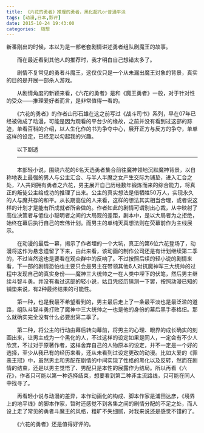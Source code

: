 ```yaml
---
title: 《六花的勇者》推理的勇者，黑化超凡or普通平淡
tags: [动漫,日本,影评]
date: 2015-10-24 19:43:00
categories:　随想
---
```


新番刚出的时候，本以为是一部老套剧情讲述勇者组队刷魔王的故事。 

　　而在最近看到其他人的推荐时，我才明白自己想错太多了。 

　　剧情不复常见的勇者斗魔王，这仅仅只是一个从未漏出魔王对象的背景，真实的目的是开展一部杀人游戏。 

　　从剧情角度的新颖来看，《六花的勇者》是和《魔王勇者》一般，对于针对性的受众——推理爱好者而言，是非常值得一看的。 

　　《六花的勇者》的作者山形石雄在这之前写过《战斗司书》系列，早在07年已经被做成了动漫，可能是因为观看的平台少的缘故，之前并没有看到过这部的踪迹，单看百科的介绍，以人生化作的书为争夺中心，展开正方与反方的争夺，单单这样的设定，已经足以勾起我的兴趣。 
<!--more-->
　　以下剧透 
　　—————————————————————————————————— 

　　本部轻小说，围绕六花的6名天选勇者集合前往魔神领地沉默魔神背景，以自称地表上最强的男人与公主汇合、与半人半魔之女产生交际为铺垫，进入汇合之处，7人共同拥有勇者之六花，男主展开自己历经数年锻炼而来的综合能力，将真正的叛徒公主给成功的推理了出来。公主的真实想法是借牺牲50万人，实现永久的人与魔共存的和平。从长期高位的人来看，这样的想法其实相当合理，或者说这样的计划才是能有所成就者所会做的。作者如此的剧情可谓别出心裁，从中映射了高位决策者与低位小聪明者之间的大局观的差距，剧本中，是以大局者为之拒绝，始终在幕后执行自己的宏伟计划。而男主的单纯天真想法则在荧幕前作为主线展示。 

　　在动漫的最后一幕，揭示了作者埋的一个大坑，真正的第6位六花登场了，动漫将这作为悬念遗留了下来，由此来看，该动画的制作公司还是有计划继续第二季的，不过当然这也是要看在观众群中的反响了。不过按照后续的轻小说的剧情来看，下一部的剧情恐怕也主要只会是男主在带领其他6人对抗魔神军三大统帅的过程中发现自己的真实身份——魔神三大统帅之一在人类中埋下的伏笔，然后男主继续斗智斗勇。并没有看过这部的轻小说，姑且凭经历猜测一下罢，按照动漫已知的铺垫来说，有2种最终结果的可能性。 

　　第一种，也是我最不希望看到的，男主最后走上了一条最平淡也是最泛滥的道路，组队斗智斗勇打败了魔神中三大统帅之一也是他的身份的幕后黑手泰格纽。那么就确实完全没有什么必要出第二季了。 

　　第二种，将公主的行动由幕后转向幕前，将男主的心理、眼界的成长确实的刻画出来，让男主成为一个黑化的人，不过这样的设定如果是同人，一定会有不少人欣赏，不过对于原著作者，这样舍弃自己的人物原本的设定，并不一定是一个好的选择，至少从我已有的经历来看，还从未看到过设定更改的动漫。比如大爱的《罪恶王冠》中，虽然男主和男配在剧情的中间实现了性格的黑化以及反转，然而在剧情的结束，还是以男主觉悟了、男配只是本性的展露作为结局。所以再看《六花》，作者只可能以第一种选择结束，想要看到第二种非主流路线，只可能在同人中找寻了。 

　　再看轻小说与动漫的差异，本作动画化的构成、脚本作家是浦田达彦，《境界上的地平线》的脚本作家，暂时还感觉不到各集之间的剧情分配的不足之处，而人设上走了常见的勇者斗魔王的风格，粗旷不失细腻，对我来说还是感觉不错的了。 

　　《六花的勇者》还是值得好评的。